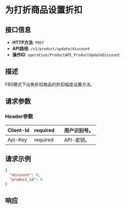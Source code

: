 # 为打折商品设置折扣

## 接口信息

- **HTTP方法**: `POST`
- **API路径**: `/v1/product/update/discount`
- **操作ID**: `operation/ProductAPI_ProductUpdateDiscount`

## 描述

FBS模式下出售折扣商品的折扣幅度设置方法。

## 请求参数

### Header参数

| Client-Id | required |  | 用户识别号。 |
|---|---|---|---|
| Api-Key | required |  | API-密钥。 |

## 请求示例

```json
{
  "discount": 0,
  "product_id": 0
}
```

## 响应
